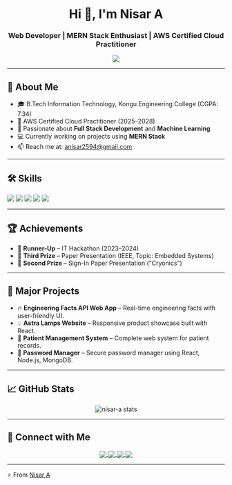 <h1 align="center">Hi 👋, I'm Nisar A</h1>
<h3 align="center">Web Developer | MERN Stack Enthusiast | AWS Certified Cloud Practitioner</h3>

<p align="center">
  <img src="https://readme-typing-svg.herokuapp.com?font=Roboto&size=24&color=00ADB5&center=true&vCenter=true&width=500&height=50&lines=Building+Web+Solutions;Full+Stack+Development;Machine+Learning+Explorer;AWS+Certified+Cloud+Practitioner">
</p>

---

## 🚀 About Me
- 🎓 B.Tech Information Technology, Kongu Engineering College (CGPA: 7.34)
- 🌟 AWS Certified Cloud Practitioner (2025–2028)
- 🌱 Passionate about **Full Stack Development** and **Machine Learning**
- 💻 Currently working on projects using **MERN Stack**
- 📫 Reach me at: [anisar2594@gmail.com](mailto:anisar2594@gmail.com)

---

## 🛠️ Skills
<p align="left">
  <img src="https://img.shields.io/badge/C-00599C?style=for-the-badge&logo=c&logoColor=white"/>
  <img src="https://img.shields.io/badge/Java-007396?style=for-the-badge&logo=java&logoColor=white"/>
  <img src="https://img.shields.io/badge/Python-3776AB?style=for-the-badge&logo=python&logoColor=white"/>
  <img src="https://img.shields.io/badge/MERN-3C873A?style=for-the-badge&logo=mongodb&logoColor=white"/>
  <img src="https://img.shields.io/badge/AWS-232F3E?style=for-the-badge&logo=amazonaws&logoColor=white"/>
</p>

---

## 🏆 Achievements
- 🥈 **Runner-Up** – IT Hackathon (2023–2024)
- 🥉 **Third Prize** – Paper Presentation (IEEE, Topic: Embedded Systems)
- 🥈 **Second Prize** – Sign-In Paper Presentation ("Cryonics")

---

## 🚀 Major Projects
- 🔥 **Engineering Facts API Web App** – Real-time engineering facts with user-friendly UI.
- 💡 **Astra Lamps Website** – Responsive product showcase built with React.
- 🏥 **Patient Management System** – Complete web system for patient records.
- 🔐 **Password Manager** – Secure password manager using React, Node.js, MongoDB.

---

## 📈 GitHub Stats
<p align="center">
  <img src="https://github-readme-stats.vercel.app/api?username=nisar-a&show_icons=true&theme=radical" alt="nisar-a stats" />
</p>

---

## 🤝 Connect with Me
<p align="center">
  <a href="mailto:anisar2594@gmail.com" target="blank">
    <img align="center" src="https://img.shields.io/badge/Gmail-D14836?style=for-the-badge&logo=gmail&logoColor=white" />
  </a>
  <a href="https://github.com/nisar-a" target="blank">
    <img align="center" src="https://img.shields.io/badge/GitHub-100000?style=for-the-badge&logo=github&logoColor=white" />
  </a>
  <a href="https://www.linkedin.com/in/nisar-a-11b569259/" target="blank">
    <img align="center" src="https://img.shields.io/badge/LinkedIn-0A66C2?style=for-the-badge&logo=linkedin&logoColor=white" />
  </a>
  <a href="http://nisar-a.vercel.app/" target="blank">
    <img align="center" src="https://img.shields.io/badge/Portfolio-000000?style=for-the-badge&logo=vercel&logoColor=white" />
  </a>
</p>

---

⭐️ From [Nisar A](https://github.com/nisar-a)
